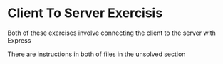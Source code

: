 # Client To Server Exercisis

Both of these exercises involve connecting the client to the server with Express

There are instructions in both of files in the unsolved section
